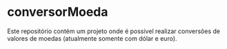 ﻿# conversorMoeda
Este repositório contém um projeto onde é possivel realizar conversões de valores de moedas (atualmente somente com dólar e euro).
